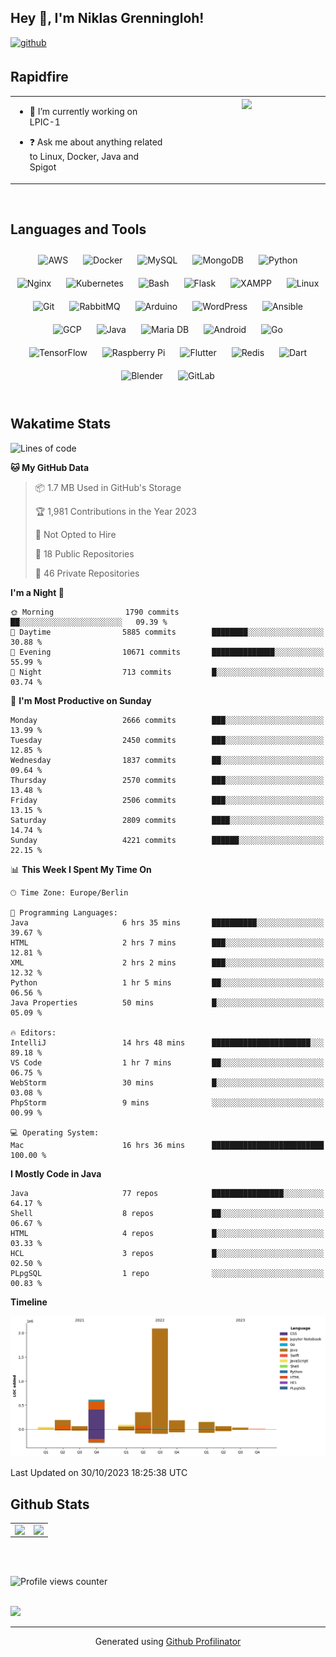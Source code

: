## Hey 👋, I'm Niklas Grenningloh!  
  

<a href="https://github.com/base2code" target="_blank">
<img src=https://img.shields.io/badge/github-%2324292e.svg?&style=for-the-badge&logo=github&logoColor=white alt=github style="margin-bottom: 5px;" />
</a>  
  

<br/>  


## Rapidfire  
<table><tr><td valign="top" width="50%">

- 🌱 I’m currently working on LPIC-1
  

- ❓ Ask me about anything related to Linux, Docker, Java and Spigot  


</td><td valign="top" width="50%">

<div align="center">
<img src="https://rishavanand.github.io/static/images/greetings.gif" align="center" style="width: 100%" />
</div>  


</td></tr></table>  

<br/>  


## Languages and Tools  
<div align="center">  
<img style="margin: 10px" src="https://profilinator.rishav.dev/skills-assets/amazonwebservices-original-wordmark.svg" alt="AWS" height="25" />  
<img style="margin: 10px" src="https://profilinator.rishav.dev/skills-assets/docker-original-wordmark.svg" alt="Docker" height="25" />  
<img style="margin: 10px" src="https://profilinator.rishav.dev/skills-assets/mysql-original-wordmark.svg" alt="MySQL" height="25" />  
<img style="margin: 10px" src="https://profilinator.rishav.dev/skills-assets/mongodb-original-wordmark.svg" alt="MongoDB" height="25" />  
<img style="margin: 10px" src="https://profilinator.rishav.dev/skills-assets/python-original.svg" alt="Python" height="25" />  
<img style="margin: 10px" src="https://profilinator.rishav.dev/skills-assets/nginx-original.svg" alt="Nginx" height="25" />  
<img style="margin: 10px" src="https://profilinator.rishav.dev/skills-assets/kubernetes-icon.svg" alt="Kubernetes" height="25" />  
<img style="margin: 10px" src="https://profilinator.rishav.dev/skills-assets/gnu_bash-icon.svg" alt="Bash" height="25" />  
<img style="margin: 10px" src="https://profilinator.rishav.dev/skills-assets/flask.png" alt="Flask" height="25" />  
<img style="margin: 10px" src="https://profilinator.rishav.dev/skills-assets/xampp.png" alt="XAMPP" height="25" />  
<img style="margin: 10px" src="https://profilinator.rishav.dev/skills-assets/linux-original.svg" alt="Linux" height="25" />  
<img style="margin: 10px" src="https://profilinator.rishav.dev/skills-assets/git-scm-icon.svg" alt="Git" height="25" />  
<img style="margin: 10px" src="https://profilinator.rishav.dev/skills-assets/rabbitmq-icon.svg" alt="RabbitMQ" height="25" />  
<img style="margin: 10px" src="https://profilinator.rishav.dev/skills-assets/arduino.png" alt="Arduino" height="25" />  
<img style="margin: 10px" src="https://profilinator.rishav.dev/skills-assets/wordpress.png" alt="WordPress" height="25" />  
<img style="margin: 10px" src="https://profilinator.rishav.dev/skills-assets/ansible.png" alt="Ansible" height="25" />  
<img style="margin: 10px" src="https://profilinator.rishav.dev/skills-assets/google_cloud-icon.svg" alt="GCP" height="25" />  
<img style="margin: 10px" src="https://profilinator.rishav.dev/skills-assets/java-original-wordmark.svg" alt="Java" height="25" />  
<img style="margin: 10px" src="https://profilinator.rishav.dev/skills-assets/mariadb.png" alt="Maria DB" height="25" />  
<img style="margin: 10px" src="https://profilinator.rishav.dev/skills-assets/android-original-wordmark.svg" alt="Android" height="25" />  
<img style="margin: 10px" src="https://profilinator.rishav.dev/skills-assets/go-original.svg" alt="Go" height="25" />  
<img style="margin: 10px" src="https://profilinator.rishav.dev/skills-assets/tensorflow-icon.svg" alt="TensorFlow" height="25" />  
<img style="margin: 10px" src="https://profilinator.rishav.dev/skills-assets/raspberrypi.png" alt="Raspberry Pi" height="25" />  
<img style="margin: 10px" src="https://profilinator.rishav.dev/skills-assets/flutterio-icon.svg" alt="Flutter" height="25" />  
<img style="margin: 10px" src="https://profilinator.rishav.dev/skills-assets/redis-original-wordmark.svg" alt="Redis" height="25" />  
<img style="margin: 10px" src="https://profilinator.rishav.dev/skills-assets/dartlang-icon.svg" alt="Dart" height="25" />  
<img style="margin: 10px" src="https://profilinator.rishav.dev/skills-assets/blender_community_badge_white.svg" alt="Blender" height="25" />  
<img style="margin: 10px" src="https://profilinator.rishav.dev/skills-assets/gitlab.svg" alt="GitLab" height="25" />  
</div>  

<br/>  

## Wakatime Stats

<!--START_SECTION:waka-->
![Lines of code](https://img.shields.io/badge/From%20Hello%20World%20I%27ve%20Written-3.9%20million%20lines%20of%20code-blue)

**🐱 My GitHub Data** 

> 📦 1.7 MB Used in GitHub's Storage 
 > 
> 🏆 1,981 Contributions in the Year 2023
 > 
> 🚫 Not Opted to Hire
 > 
> 📜 18 Public Repositories 
 > 
> 🔑 46 Private Repositories 
 > 
**I'm a Night 🦉** 

```text
🌞 Morning                1790 commits        ██░░░░░░░░░░░░░░░░░░░░░░░   09.39 % 
🌆 Daytime                5885 commits        ████████░░░░░░░░░░░░░░░░░   30.88 % 
🌃 Evening                10671 commits       ██████████████░░░░░░░░░░░   55.99 % 
🌙 Night                  713 commits         █░░░░░░░░░░░░░░░░░░░░░░░░   03.74 % 
```
📅 **I'm Most Productive on Sunday** 

```text
Monday                   2666 commits        ███░░░░░░░░░░░░░░░░░░░░░░   13.99 % 
Tuesday                  2450 commits        ███░░░░░░░░░░░░░░░░░░░░░░   12.85 % 
Wednesday                1837 commits        ██░░░░░░░░░░░░░░░░░░░░░░░   09.64 % 
Thursday                 2570 commits        ███░░░░░░░░░░░░░░░░░░░░░░   13.48 % 
Friday                   2506 commits        ███░░░░░░░░░░░░░░░░░░░░░░   13.15 % 
Saturday                 2809 commits        ████░░░░░░░░░░░░░░░░░░░░░   14.74 % 
Sunday                   4221 commits        ██████░░░░░░░░░░░░░░░░░░░   22.15 % 
```


📊 **This Week I Spent My Time On** 

```text
🕑︎ Time Zone: Europe/Berlin

💬 Programming Languages: 
Java                     6 hrs 35 mins       ██████████░░░░░░░░░░░░░░░   39.67 % 
HTML                     2 hrs 7 mins        ███░░░░░░░░░░░░░░░░░░░░░░   12.81 % 
XML                      2 hrs 2 mins        ███░░░░░░░░░░░░░░░░░░░░░░   12.32 % 
Python                   1 hr 5 mins         ██░░░░░░░░░░░░░░░░░░░░░░░   06.56 % 
Java Properties          50 mins             █░░░░░░░░░░░░░░░░░░░░░░░░   05.09 % 

🔥 Editors: 
IntelliJ                 14 hrs 48 mins      ██████████████████████░░░   89.18 % 
VS Code                  1 hr 7 mins         ██░░░░░░░░░░░░░░░░░░░░░░░   06.75 % 
WebStorm                 30 mins             █░░░░░░░░░░░░░░░░░░░░░░░░   03.08 % 
PhpStorm                 9 mins              ░░░░░░░░░░░░░░░░░░░░░░░░░   00.99 % 

💻 Operating System: 
Mac                      16 hrs 36 mins      █████████████████████████   100.00 % 
```

**I Mostly Code in Java** 

```text
Java                     77 repos            ████████████████░░░░░░░░░   64.17 % 
Shell                    8 repos             ██░░░░░░░░░░░░░░░░░░░░░░░   06.67 % 
HTML                     4 repos             █░░░░░░░░░░░░░░░░░░░░░░░░   03.33 % 
HCL                      3 repos             █░░░░░░░░░░░░░░░░░░░░░░░░   02.50 % 
PLpgSQL                  1 repo              ░░░░░░░░░░░░░░░░░░░░░░░░░   00.83 % 
```



**Timeline**

![Lines of Code chart](https://raw.githubusercontent.com/base2code/base2code/main/assets/bar_graph.png)


 Last Updated on 30/10/2023 18:25:38 UTC
<!--END_SECTION:waka-->


## Github Stats  
<table><tr><td valign="top" width="50%">

<img src="https://github-readme-stats.vercel.app/api?username=base2code&show_icons=true&count_private=true&hide_border=true" align="left" style="width: 100%" />

</td><td valign="top" width="50%">

<img src="https://github-readme-stats.vercel.app/api/top-langs/?username=base2code&hide_border=true&layout=compact" align="left" style="width: 100%" />

</td></tr></table>  

<br/>  

  

<br/>  

![Profile views counter](https://komarev.com/ghpvc/?username=base2code&&style=flat-square)  
  

<br/>  

<div>
            <a href="https://paypal.me/niklasgrenningloh" target="_blank" style="display: inline-block;">
                <img
                    src="https://img.shields.io/badge/Donate-PayPal-blue.svg?style=flat-square" 
                    align="left"
                />
            </a>
<br />

----
<div align="center">Generated using <a href="https://profilinator.rishav.dev/" target="_blank">Github Profilinator</a></div>
